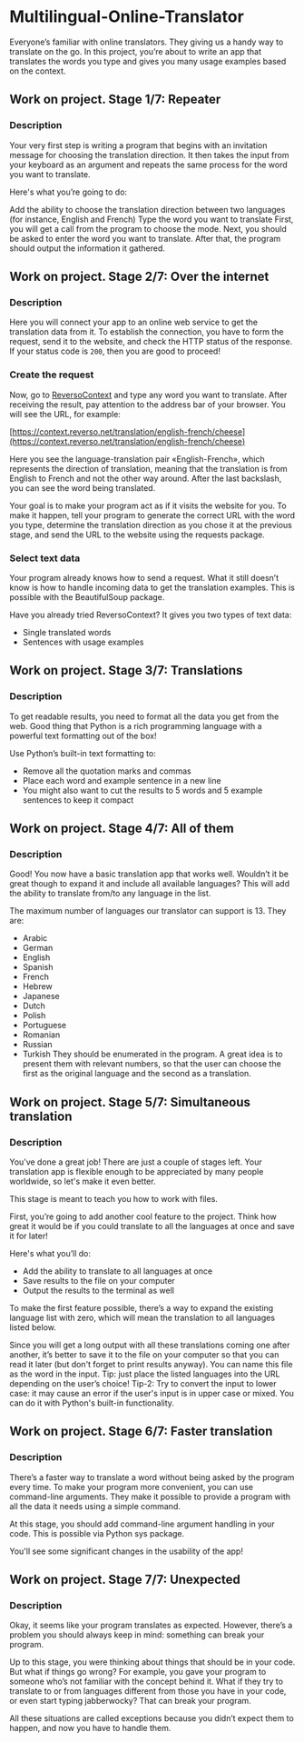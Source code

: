 # Multilingual-Online-Translator
Everyone’s familiar with online translators. They giving us a handy way to translate on the go.
In this project, you’re about to write an app that translates the words you type and gives you many usage examples based on the context.

## Work on project. Stage 1/7: Repeater

### Description
Your very first step is writing a program that begins with an invitation message for choosing the translation direction. 
It then takes the input from your keyboard as an argument and repeats the same process for the word you want to translate.

Here's what you’re going to do:

Add the ability to choose the translation direction between two languages (for instance, English and French)
Type the word you want to translate
First, you will get a call from the program to choose the mode. 
Next, you should be asked to enter the word you want to translate. After that, the program should output the information it gathered.

## Work on project. Stage 2/7: Over the internet

### Description
Here you will connect your app to an online web service to get the translation data from it.
To establish the connection, you have to form the request, send it to the website, and check the HTTP status of the response. 
If your status code is ```200```, then you are good to proceed!

### Create the request
Now, go to [ReversoContext](https://context.reverso.net/translation/) and type any word you want to translate. 
After receiving the result, pay attention to the address bar of your browser. You will see the URL, for example:

[https://context.reverso.net/translation/english-french/cheese](https://context.reverso.net/translation/english-french/cheese)

Here you see the language-translation pair «English-French», which represents the direction of translation, meaning that the translation is from English to French and not the other way around. 
After the last backslash, you can see the word being translated.

Your goal is to make your program act as if it visits the website for you. 
To make it happen, tell your program to generate the correct URL with the word you type, 
determine the translation direction as you chose it at the previous stage, and send the URL to the website using the requests package.

### Select text data
Your program already knows how to send a request. What it still doesn’t know is how to handle incoming data to get the translation examples. This is possible with the BeautifulSoup package.

Have you already tried ReversoContext? It gives you two types of text data:

- Single translated words
- Sentences with usage examples

## Work on project. Stage 3/7: Translations

### Description
To get readable results, you need to format all the data you get from the web.
Good thing that Python is a rich programming language with a powerful text formatting out of the box!

Use Python’s built-in text formatting to:

- Remove all the quotation marks and commas
- Place each word and example sentence in a new line
- You might also want to cut the results to 5 words and 5 example sentences to keep it compact

## Work on project. Stage 4/7: All of them

### Description
Good! You now have a basic translation app that works well. Wouldn’t it be great though to expand it and include all available languages? This will add the ability to translate from/to any language in the list.

The maximum number of languages our translator can support is 13. They are:

- Arabic
- German
- English
- Spanish
- French
- Hebrew
- Japanese
- Dutch
- Polish
- Portuguese
- Romanian
- Russian
- Turkish
They should be enumerated in the program. A great idea is to present them with relevant numbers, so that the user can choose the first as the original language and the second as a translation.

## Work on project. Stage 5/7: Simultaneous translation

### Description
You’ve done a great job! There are just a couple of stages left. Your translation app is flexible enough to be appreciated by many people worldwide, so let's make it even better.

This stage is meant to teach you how to work with files.

First, you’re going to add another cool feature to the project. Think how great it would be if you could translate to all the languages at once and save it for later!

Here's what you’ll do:

- Add the ability to translate to all languages at once
- Save results to the file on your computer
- Output the results to the terminal as well

To make the first feature possible, there’s a way to expand the existing language list with zero, which will mean the translation to all languages listed below.

Since you will get a long output with all these translations coming one after another, it’s better to save it to the file on your computer so that you can read it later (but don't forget to print results anyway).
You can name this file as the word in the input.
Tip: just place the listed languages into the URL depending on the user’s choice!
Tip-2: Try to convert the input to lower case: it may cause an error if the user's input is in upper case or mixed. You can do it with Python's built-in functionality.

## Work on project. Stage 6/7: Faster translation

### Description
There’s a faster way to translate a word without being asked by the program every time. To make your program more convenient, you can use command-line arguments.
They make it possible to provide a program with all the data it needs using a simple command.

At this stage, you should add command-line argument handling in your code. This is possible via Python sys package.

You'll see some significant changes in the usability of the app!

## Work on project. Stage 7/7: Unexpected

### Description
Okay, it seems like your program translates as expected. However, there’s a problem you should always keep in mind: something can break your program.

Up to this stage, you were thinking about things that should be in your code. But what if things go wrong? For example, you gave your program to someone who’s not familiar with the concept behind it. What if they try to translate to or from languages different from those you have in your code, or even start typing jabberwocky? That can break your program.

All these situations are called exceptions because you didn’t expect them to happen, and now you have to handle them.

